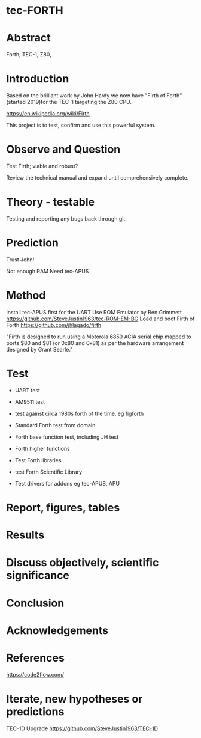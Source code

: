 # tec-FORTH

# Abstract
Forth, TEC-1, Z80, 

# Introduction 

Based on the brilliant work by John Hardy we now have "Firth of Forth" (started 2019)for the TEC-1 targeting the Z80 CPU.

https://en.wikipedia.org/wiki/Firth

This project is to  test, confirm and use this powerful system.

# Observe and Question 
Test Firth; viable and robust?
 
Review the technical manual and expand until comprehensively complete.

 
# Theory - testable
Testing and reporting any bugs back through git. 



# Prediction
Trust John! 

Not enough RAM
Need tec-APUS

# Method 

Install tec-APUS first for the UART
Use ROM Emulator by Ben Grimmett https://github.com/SteveJustin1963/tec-ROM-EM-BG
Load and boot Firth of Forth https://github.com/jhlagado/firth

"Firth is designed to run using a Motorola 6850 ACIA serial chip mapped to ports $80 and $81 (or 0x80 and 0x81) as per the hardware arrangement designed by Grant Searle." 
 

# Test
* UART test
* AM9511 test

* test against circa 1980s forth of the time, eg figforth
* Standard Forth test from domain
* Forth base function test, including JH test
* Forth higher functions
* Test Forth libraries 
* test Forth Scientific Library
* Test drivers for addons eg tec-APUS, APU


# Report, figures, tables

# Results

# Discuss objectively, scientific significance 

# Conclusion 

# Acknowledgements

# References
https://code2flow.com/


# Iterate, new hypotheses or predictions

TEC-1D Upgrade
https://github.com/SteveJustin1963/TEC-1D





